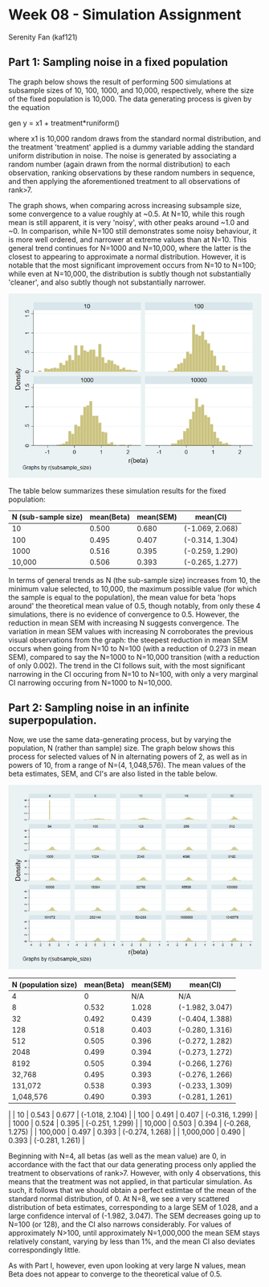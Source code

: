 # Week 08 - Simulation Assignment 
Serenity Fan (kaf121)

## Part 1: Sampling noise in a fixed population

The graph below shows the result of performing 500 simulations at subsample sizes of 10, 100, 1000, and 10,000, respectively, where the size of the fixed population is 10,000. The data generating process is given by the equation  

gen y = x1 + treatment*runiform()  

where x1 is 10,000 random draws from the standard normal distribution, and the treatment 'treatment' applied is a dummy variable adding the standard uniform distribution in noise. The noise is generated by associating a random number (again drawn from the normal distribution) to each observation, ranking observations by these random numbers in sequence, and then applying the aforementioned treatment to all observations of rank>7.  

The graph shows, when comparing across increasing subsample size, some convergence to a value roughly at ~0.5. At N=10, while this rough mean is still apparent, it is very 'noisy', with other peaks around ~1.0 and ~0. In comparison, while N=100 still demonstrates some noisy behaviour, it is more well ordered, and narrower at extreme values than at N=10. This general trend continues for N=1000 and N=10,000, where the latter is the closest to appearing to approximate a normal distribution. However, it is notable that the most significant improvement occurs from N=10 to N=100; while even at N=10,000, the distribution is subtly though not substantially 'cleaner', and also subtly though not substantially narrower. 

![Beta_FixedPop_Graph](beta_graph_fixed.png)  

The table below summarizes these simulation results for the fixed population: 

| N (sub-sample size) | mean(Beta)  | mean(SEM) | mean(CI)         | 
| ------------------- | ----------- | --------- | ---------------- |
| 10                  | 0.500       | 0.680     | (-1.069, 2.068)  | 
| 100                 | 0.495       | 0.407     | (-0.314, 1.304)  | 
| 1000                | 0.516       | 0.395     | (-0.259, 1.290)  | 
| 10,000              | 0.506       | 0.393     | (-0.265, 1.277)  | 

In terms of general trends as N (the sub-sample size) increases from 10, the minimum value selected, to 10,000, the maximum possible value (for which the sample is equal to the population), the mean value for beta 'hops around' the theoretical mean value of 0.5, though notably, from only these 4 simulations, there is no evidence of convergence to 0.5. However, the reduction in mean SEM with increasing N suggests convergence. The variation in mean SEM values with increasing N corroborates the previous visual observations from the graph: the steepest reduction in mean SEM occurs when going from N=10 to N=100 (with a reduction of 0.273 in mean SEM), compared to say the N=1000 to N=10,000 transition (with a reduction of only 0.002). The trend in the CI follows suit, with the most significant narrowing in the CI occuring from N=10 to N=100, with only a very marginal CI narrowing occuring from N=1000 to N=10,000.  

## Part 2: Sampling noise in an infinite superpopulation.

Now, we use the same data-generating process, but by varying the population, N (rather than sample) size. The graph below shows this process for selected values of N in alternating powers of 2, as well as in powers of 10, from a range of N=(4, 1,048,576). The mean values of the beta estimates, SEM, and CI's are also listed in the table below.  

![Beta_SuperPop_Graph](beta_graph_super.png)  


| N (population size) | mean(Beta)  | mean(SEM) | mean(CI)         | 
| ------------------- | ----------- | --------- | ---------------- |
| 4                   | 0           | N/A       | N/A              | 
| 8                   | 0.532       | 1.028     | (-1.982, 3.047)  | 
| 32                  | 0.492       | 0.439     | (-0.404, 1.388)  | 
| 128                 | 0.518       | 0.403     | (-0.280, 1.316)  | 
| 512                 | 0.505       | 0.396     | (-0.272, 1.282)  |
| 2048                | 0.499       | 0.394     | (-0.273, 1.272)  | 
| 8192                | 0.505       | 0.394     | (-0.266, 1.276)  | 
| 32,768              | 0.495       | 0.393     | (-0.276, 1.266)  | 
| 131,072             | 0.538       | 0.393     | (-0.233, 1.309)  | 
| 1,048,576           | 0.490       | 0.393     | (-0.281, 1.261)  |
| 
| 10                  | 0.543       | 0.677     | (-1.018, 2.104)  | 
| 100                 | 0.491       | 0.407     | (-0.316, 1.299)  |
| 1000                | 0.524       | 0.395     | (-0.251, 1.299)  | 
| 10,000              | 0.503       | 0.394     | (-0.268, 1.275)  | 
| 100,000             | 0.497       | 0.393     | (-0.274, 1.268)  |
| 1,000,000           | 0.490       | 0.393     | (-0.281, 1.261)  | 

Beginning with N=4, all betas (as well as the mean value) are 0, in accordance with the fact that our data generating process only applied the treatment to observations of rank>7. However, with only 4 observations, this means that the treatment was not applied, in that particular simulation. As such, it follows that we should obtain a perfect estimtae of the mean of the standard normal distribution, of 0. At N=8, we see a very scattered distribution of beta estimates, corresponding to a large SEM of 1.028, and a large confidence interval of (-1.982, 3.047). The SEM decreases going up to N=100 (or 128), and the CI also narrows considerably. For values of approximately N>100, until approximately N=1,000,000 the mean SEM stays relatively constant, varying by less than 1%, and the mean CI also deviates correspondingly little. 

As with Part I, however, even upon looking at very large N values, mean Beta does not appear to converge to the theoretical value of 0.5. 